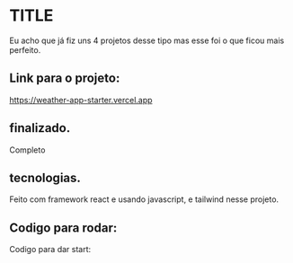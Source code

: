 
# TITLE
Eu acho que já fiz uns 4 projetos desse tipo mas esse foi o que ficou mais perfeito.

## Link para o projeto:
https://weather-app-starter.vercel.app

## finalizado.
Completo

## tecnologias.
Feito com framework react e usando javascript, e tailwind nesse projeto.


## Codigo para rodar:
Codigo para dar start: 